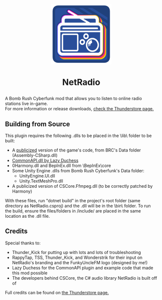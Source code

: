 <p align="center"> <img src="icon_fullres.png" alt="NetRadio icon" width="200"/> </p> 
<h1> <p align="center" > NetRadio </p> </h1> 

 A Bomb Rush Cyberfunk mod that allows you to listen to online radio stations live in-game.\
 For more information or release downloads, [check the Thunderstore page.](https://thunderstore.io/c/bomb-rush-cyberfunk/p/FunkyUncles/NetRadio/)
## Building from Source
This plugin requires the following .dlls to be placed in the \lib\ folder to be built:
- A [publicized](https://github.com/CabbageCrow/AssemblyPublicizer) version of the game's code, from BRC's Data folder (Assembly-CSharp.dll)
- [CommonAPI.dll by Lazy Duchess](https://github.com/LazyDuchess/BRC-CommonAPI/releases)
- 0Harmony.dll and BepInEx.dll from \BepInEx\core
- Some Unity Engine .dlls from Bomb Rush Cyberfunk's Data folder:
   - UnityEngine.UI.dll
   - Unity.TextMeshPro.dll
- A publicized version of CSCore.Ffmpeg.dll (to be correctly patched by Harmony)

With these files, run "dotnet build" in the project's root folder (same directory as NetRadio.csproj) and the .dll will be in the \bin\ folder. To run the build, ensure the files/folders in /include/ are placed in the same location as the .dll file.  
## Credits
Special thanks to:
- Thunder_Kick for putting up with lots and lots of troubleshooting
- RappyTap, TSS, Thunder_Kick, and Wonderstrik for their input on NetRadio's branding and the FunkyUncleFM logo (designed by me!)
- Lazy Duchess for the CommonAPI plugin and example code that made this mod possible
- The developers behind CSCore, the C# audio library NetRadio is built off of

Full credits can be found on [the Thunderstore page.](https://thunderstore.io/c/bomb-rush-cyberfunk/p/FunkyUncles/NetRadio/)
